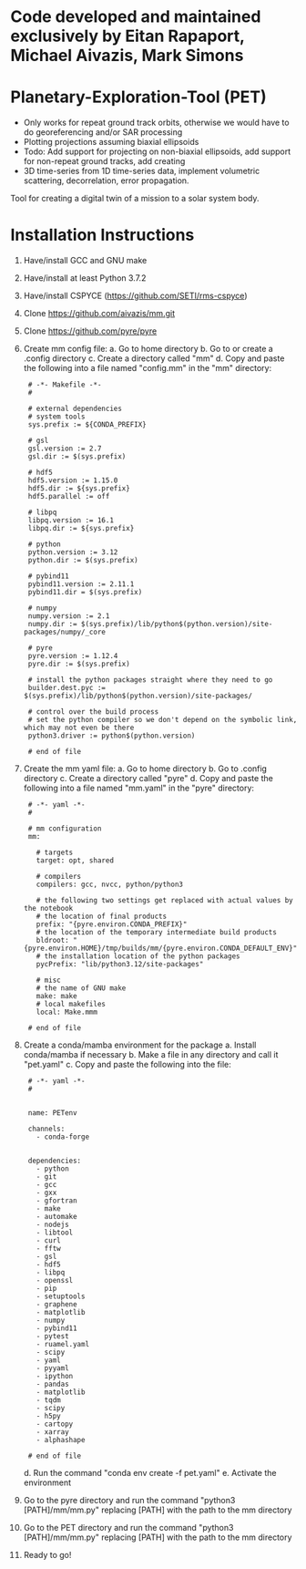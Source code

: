 # Code developed and maintained exclusively by Eitan Rapaport, Michael Aivazis, Mark Simons
# Planetary-Exploration-Tool (PET)

- Only works for repeat ground track orbits, otherwise we would have to do georeferencing and/or SAR processing
- Plotting projections assuming biaxial ellipsoids
- Todo: Add support for projecting on non-biaxial ellipsoids, add support for non-repeat ground tracks, add creating
- 3D time-series from 1D time-series data, implement volumetric scattering, decorrelation, error propagation.

Tool for creating a digital twin of a mission to a solar system body.

# Installation Instructions

1. Have/install GCC and GNU make
2. Have/install at least Python 3.7.2
3. Have/install CSPYCE (https://github.com/SETI/rms-cspyce)
4. Clone https://github.com/aivazis/mm.git
5. Clone https://github.com/pyre/pyre
6. Create mm config file:
    a. Go to home directory
    b. Go to or create a .config directory
    c. Create a directory called "mm"
    d. Copy and paste the following into a file named "config.mm" in the "mm" directory:
    
        # -*- Makefile -*-
        #

        # external dependencies
        # system tools
        sys.prefix := ${CONDA_PREFIX}

        # gsl
        gsl.version := 2.7
        gsl.dir := $(sys.prefix)

        # hdf5
        hdf5.version := 1.15.0
        hdf5.dir := ${sys.prefix}
        hdf5.parallel := off

        # libpq
        libpq.version := 16.1
        libpq.dir := ${sys.prefix}

        # python
        python.version := 3.12
        python.dir := $(sys.prefix)

        # pybind11
        pybind11.version := 2.11.1
        pybind11.dir = $(sys.prefix)

        # numpy
        numpy.version := 2.1
        numpy.dir := $(sys.prefix)/lib/python$(python.version)/site-packages/numpy/_core

        # pyre
        pyre.version := 1.12.4
        pyre.dir := $(sys.prefix)

        # install the python packages straight where they need to go
        builder.dest.pyc := $(sys.prefix)/lib/python$(python.version)/site-packages/

        # control over the build process
        # set the python compiler so we don't depend on the symbolic link, which may not even be there
        python3.driver := python$(python.version)
        
        # end of file

7. Create the mm yaml file:
    a. Go to home directory
    b. Go to .config directory
    c. Create a directory called "pyre"
    d. Copy and paste the following into a file named "mm.yaml" in the "pyre" directory:
    
        # -*- yaml -*-
        #

        # mm configuration
        mm:

          # targets
          target: opt, shared

          # compilers
          compilers: gcc, nvcc, python/python3

          # the following two settings get replaced with actual values by the notebook
          # the location of final products
          prefix: "{pyre.environ.CONDA_PREFIX}"
          # the location of the temporary intermediate build products
          bldroot: "{pyre.environ.HOME}/tmp/builds/mm/{pyre.environ.CONDA_DEFAULT_ENV}"
          # the installation location of the python packages
          pycPrefix: "lib/python3.12/site-packages"

          # misc
          # the name of GNU make
          make: make
          # local makefiles
          local: Make.mmm

        # end of file
        
8. Create a conda/mamba environment for the package
    a. Install conda/mamba if necessary
    b. Make a file in any directory and call it "pet.yaml"
    c. Copy and paste the following into the file:
    
        # -*- yaml -*-
        #


        name: PETenv

        channels:
          - conda-forge

            
        dependencies:
          - python
          - git
          - gcc
          - gxx
          - gfortran
          - make
          - automake
          - nodejs
          - libtool
          - curl
          - fftw
          - gsl
          - hdf5
          - libpq
          - openssl
          - pip
          - setuptools
          - graphene
          - matplotlib
          - numpy
          - pybind11
          - pytest
          - ruamel.yaml
          - scipy
          - yaml
          - pyyaml
          - ipython
          - pandas
          - matplotlib
          - tqdm
          - scipy
          - h5py
          - cartopy
          - xarray
          - alphashape

        # end of file

    d. Run the command "conda env create -f pet.yaml"
    e. Activate the environment
    
9. Go to the pyre directory and run the command "python3 [PATH]/mm/mm.py" replacing [PATH] with the path to the mm directory
10. Go to the PET directory and run the command "python3 [PATH]/mm/mm.py" replacing [PATH] with the path to the mm directory
11. Ready to go!
